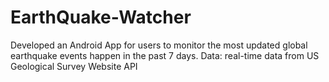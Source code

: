 # EarthQuake-Watcher
Developed an Android App for users to monitor the most updated global earthquake events happen in the past 7 days.
Data:  real-time data from US Geological Survey Website API 
